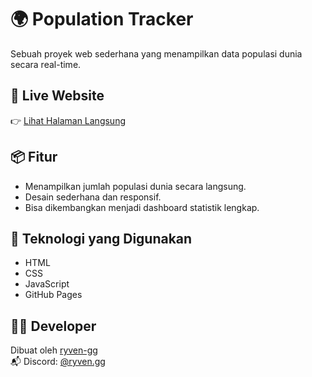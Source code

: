# 🌍 Population Tracker

Sebuah proyek web sederhana yang menampilkan data populasi dunia secara real-time.

## 🔗 Live Website
👉 [Lihat Halaman Langsung](https://ryven-gg.github.io/Population-Tracker)

## 📦 Fitur
- Menampilkan jumlah populasi dunia secara langsung.
- Desain sederhana dan responsif.
- Bisa dikembangkan menjadi dashboard statistik lengkap.

## 📁 Teknologi yang Digunakan
- HTML
- CSS
- JavaScript
- GitHub Pages

## 🧑‍💻 Developer  
Dibuat oleh [ryven-gg](https://github.com/ryven-gg)  
📬 Discord: [@ryven.gg](https://discord.com/users/1322092655609647186)

